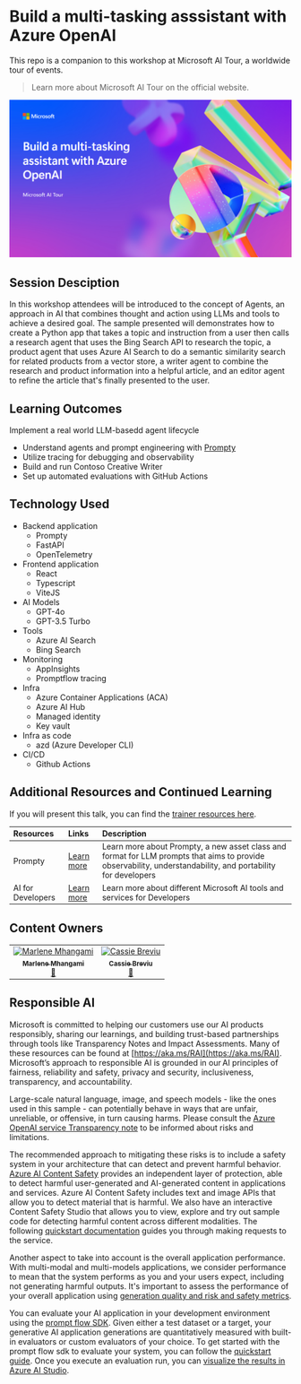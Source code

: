 # Build a multi-tasking asssistant with Azure OpenAI

This repo is a companion to this workshop at Microsoft AI Tour, a worldwide tour of events.

> Learn more about Microsoft AI Tour on the official website.

![Session cover image with a bright "AI" text in 3D over a blue and purple abstract background.](img/mulit-task-assistant-cover.png)

## Session Desciption

In this workshop attendees will be introduced to the concept of Agents, an approach in AI that combines thought and action using LLMs and tools to achieve a desired goal. The sample presented will demonstrates how to create a Python app that takes a topic and instruction from a user then calls a research agent that uses the Bing Search API to research the topic, a product agent that uses Azure AI Search to do a semantic similarity search for related products from a vector store, a writer agent to combine the research and product information into a helpful article, and an editor agent to refine the article that's finally presented to the user. 

## Learning Outcomes

Implement a real world LLM-basedd agent lifecycle
- Understand agents and prompt engineering with [Prompty](https://prompty.ai)
- Utilize tracing for debugging and observability
- Build and run Contoso Creative Writer
- Set up automated evaluations with GitHub Actions

## Technology Used
- Backend application
  - Prompty
  - FastAPI
  - OpenTelemetry
- Frontend application
  - React
  - Typescript
  - ViteJS
- AI Models
  - GPT-4o
  - GPT-3.5 Turbo
- Tools
  - Azure AI Search
  - Bing Search
- Monitoring
  - AppInsights
  - Promptflow tracing
- Infra
  - Azure Container Applications (ACA)
  - Azure AI Hub
  - Managed identity
  - Key vault
- Infra as code
  - azd (Azure Developer CLI)
- CI/CD
  - Github Actions

## Additional Resources and Continued Learning
If you will present this talk, you can find the [trainer resources here](./train-the-trainer/README.md). 

| Resources          | Links                             | Description        |
|:-------------------|:----------------------------------|:-------------------|
| Prompty  | [Learn more](https://prompty.ai) | Learn more about Prompty, a new asset class and format for LLM prompts that aims to provide observability, understandability, and portability for developers |
| AI for Developers | [Learn more](https://developer.microsoft.com/en-us/ai#ai-solutions) | Learn more about different Microsoft AI tools and services for Developers |

## Content Owners


<!-- ALL-CONTRIBUTORS-LIST:START - Do not remove or modify this section -->

<table>
<tr>
    <td align="center"><a href="http://learnanalytics.microsoft.com">
        <img src="https://github.com/marlenezw.png" width="100px;" alt="Marlene Mhangami"/><br />
        <sub><b>Marlene Mhangami
</b></sub></a><br />
            <a href="https://github.com/marlenezq" title="talk">📢</a> 
    </td>
    <td align="center"><a href="http://learnanalytics.microsoft.com">
        <img src="https://github.com/cassiebreviu.png" width="100px;" alt="Cassie Breviu"/><br />
        <sub><b>Cassie Breviu
</b></sub></a><br />
            <a href="https://github.com/Cassie Breviu" title="talk">📢</a> 
    </td>
</tr>
</table>

<!-- ALL-CONTRIBUTORS-LIST:END -->

## Responsible AI 

Microsoft is committed to helping our customers use our AI products responsibly, sharing our learnings, and building trust-based partnerships through tools like Transparency Notes and Impact Assessments. Many of these resources can be found at [https://aka.ms/RAI](https://aka.ms/RAI).
Microsoft’s approach to responsible AI is grounded in our AI principles of fairness, reliability and safety, privacy and security, inclusiveness, transparency, and accountability.

Large-scale natural language, image, and speech models - like the ones used in this sample - can potentially behave in ways that are unfair, unreliable, or offensive, in turn causing harms. Please consult the [Azure OpenAI service Transparency note](https://learn.microsoft.com/legal/cognitive-services/openai/transparency-note?tabs=text) to be informed about risks and limitations.

The recommended approach to mitigating these risks is to include a safety system in your architecture that can detect and prevent harmful behavior. [Azure AI Content Safety](https://learn.microsoft.com/azure/ai-services/content-safety/overview) provides an independent layer of protection, able to detect harmful user-generated and AI-generated content in applications and services. Azure AI Content Safety includes text and image APIs that allow you to detect material that is harmful. We also have an interactive Content Safety Studio that allows you to view, explore and try out sample code for detecting harmful content across different modalities. The following [quickstart documentation](https://learn.microsoft.com/azure/ai-services/content-safety/quickstart-text?tabs=visual-studio%2Clinux&pivots=programming-language-rest) guides you through making requests to the service.

Another aspect to take into account is the overall application performance. With multi-modal and multi-models applications, we consider performance to mean that the system performs as you and your users expect, including not generating harmful outputs. It's important to assess the performance of your overall application using [generation quality and risk and safety metrics](https://learn.microsoft.com/azure/ai-studio/concepts/evaluation-metrics-built-in).

You can evaluate your AI application in your development environment using the [prompt flow SDK](https://microsoft.github.io/promptflow/index.html). Given either a test dataset or a target, your generative AI application generations are quantitatively measured with built-in evaluators or custom evaluators of your choice. To get started with the prompt flow sdk to evaluate your system, you can follow the [quickstart guide](https://learn.microsoft.com/azure/ai-studio/how-to/develop/flow-evaluate-sdk). Once you execute an evaluation run, you can [visualize the results in Azure AI Studio](https://learn.microsoft.com/azure/ai-studio/how-to/evaluate-flow-results).

